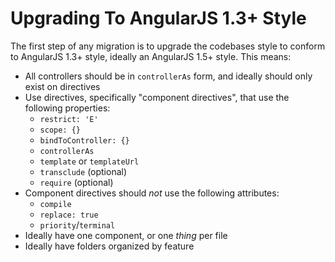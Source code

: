 # Upgrading To AngularJS 1.3+ Style

The first step of any migration is to upgrade the codebases style to conform to AngularJS 1.3+ style, ideally an AngularJS 1.5+ style. This means:

* All controllers should be in `controllerAs` form, and ideally should only exist on directives
* Use directives, specifically "component directives", that use the following properties:
  * `restrict: 'E'`
  * `scope: {}`
  * `bindToController: {}`
  * `controllerAs`
  * `template` or `templateUrl`
  * `transclude` \(optional\)
  * `require` \(optional\)
* Component directives should _not_ use the following attributes:
  * `compile`
  * `replace: true`
  * `priority`/`terminal`
* Ideally have one component, or one _thing_ per file
* Ideally have folders organized by feature

